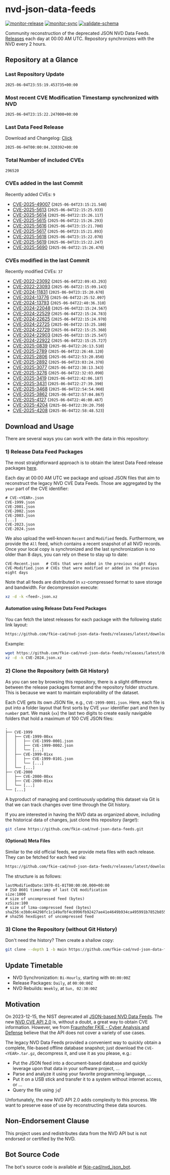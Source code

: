 # nvd-json-data-feeds

[![monitor-release](https://github.com/fkie-cad/nvd-json-data-feeds/actions/workflows/monitor_release.yml/badge.svg)](https://github.com/fkie-cad/nvd-json-data-feeds/actions/workflows/monitor_release.yml)
[![monitor-sync](https://github.com/fkie-cad/nvd-json-data-feeds/actions/workflows/monitor_sync.yml/badge.svg)](https://github.com/fkie-cad/nvd-json-data-feeds/actions/workflows/monitor_sync.yml)
[![validate-schema](https://github.com/fkie-cad/nvd-json-data-feeds/actions/workflows/validate_schema.yml/badge.svg)](https://github.com/fkie-cad/nvd-json-data-feeds/actions/workflows/validate_schema.yml)

Community reconstruction of the deprecated JSON NVD Data Feeds.
[Releases](https://github.com/fkie-cad/nvd-json-data-feeds/releases/latest) each day at 00:00 AM UTC.
Repository synchronizes with the NVD every 2 hours.

## Repository at a Glance

### Last Repository Update

```plain
2025-06-04T23:55:19.453735+00:00
```

### Most recent CVE Modification Timestamp synchronized with NVD

```plain
2025-06-04T23:15:22.247000+00:00
```

### Last Data Feed Release

Download and Changelog: [Click](https://github.com/fkie-cad/nvd-json-data-feeds/releases/latest)

```plain
2025-06-04T00:00:04.320392+00:00
```

### Total Number of included CVEs

```plain
296520
```

### CVEs added in the last Commit

Recently added CVEs: `9`

- [CVE-2025-49007](CVE-2025/CVE-2025-490xx/CVE-2025-49007.json) (`2025-06-04T23:15:21.540`)
- [CVE-2025-5613](CVE-2025/CVE-2025-56xx/CVE-2025-5613.json) (`2025-06-04T22:15:25.933`)
- [CVE-2025-5614](CVE-2025/CVE-2025-56xx/CVE-2025-5614.json) (`2025-06-04T22:15:26.117`)
- [CVE-2025-5615](CVE-2025/CVE-2025-56xx/CVE-2025-5615.json) (`2025-06-04T22:15:26.293`)
- [CVE-2025-5616](CVE-2025/CVE-2025-56xx/CVE-2025-5616.json) (`2025-06-04T23:15:21.700`)
- [CVE-2025-5617](CVE-2025/CVE-2025-56xx/CVE-2025-5617.json) (`2025-06-04T23:15:21.893`)
- [CVE-2025-5618](CVE-2025/CVE-2025-56xx/CVE-2025-5618.json) (`2025-06-04T23:15:22.070`)
- [CVE-2025-5619](CVE-2025/CVE-2025-56xx/CVE-2025-5619.json) (`2025-06-04T23:15:22.247`)
- [CVE-2025-5690](CVE-2025/CVE-2025-56xx/CVE-2025-5690.json) (`2025-06-04T22:15:26.470`)


### CVEs modified in the last Commit

Recently modified CVEs: `37`

- [CVE-2022-23092](CVE-2022/CVE-2022-230xx/CVE-2022-23092.json) (`2025-06-04T22:09:43.293`)
- [CVE-2022-23093](CVE-2022/CVE-2022-230xx/CVE-2022-23093.json) (`2025-06-04T22:15:09.143`)
- [CVE-2024-11831](CVE-2024/CVE-2024-118xx/CVE-2024-11831.json) (`2025-06-04T23:15:20.670`)
- [CVE-2024-13776](CVE-2024/CVE-2024-137xx/CVE-2024-13776.json) (`2025-06-04T22:25:52.097`)
- [CVE-2024-13793](CVE-2024/CVE-2024-137xx/CVE-2024-13793.json) (`2025-06-04T22:40:36.310`)
- [CVE-2024-22048](CVE-2024/CVE-2024-220xx/CVE-2024-22048.json) (`2025-06-04T22:15:24.567`)
- [CVE-2024-22529](CVE-2024/CVE-2024-225xx/CVE-2024-22529.json) (`2025-06-04T22:15:24.783`)
- [CVE-2024-22625](CVE-2024/CVE-2024-226xx/CVE-2024-22625.json) (`2025-06-04T22:15:24.970`)
- [CVE-2024-22725](CVE-2024/CVE-2024-227xx/CVE-2024-22725.json) (`2025-06-04T22:15:25.180`)
- [CVE-2024-22729](CVE-2024/CVE-2024-227xx/CVE-2024-22729.json) (`2025-06-04T22:15:25.360`)
- [CVE-2024-22903](CVE-2024/CVE-2024-229xx/CVE-2024-22903.json) (`2025-06-04T22:15:25.547`)
- [CVE-2024-22922](CVE-2024/CVE-2024-229xx/CVE-2024-22922.json) (`2025-06-04T22:15:25.727`)
- [CVE-2025-0839](CVE-2025/CVE-2025-08xx/CVE-2025-0839.json) (`2025-06-04T22:26:13.510`)
- [CVE-2025-2789](CVE-2025/CVE-2025-27xx/CVE-2025-2789.json) (`2025-06-04T22:26:48.120`)
- [CVE-2025-2806](CVE-2025/CVE-2025-28xx/CVE-2025-2806.json) (`2025-06-04T22:53:20.850`)
- [CVE-2025-2892](CVE-2025/CVE-2025-28xx/CVE-2025-2892.json) (`2025-06-04T23:03:24.370`)
- [CVE-2025-3077](CVE-2025/CVE-2025-30xx/CVE-2025-3077.json) (`2025-06-04T22:38:13.343`)
- [CVE-2025-3276](CVE-2025/CVE-2025-32xx/CVE-2025-3276.json) (`2025-06-04T22:32:03.090`)
- [CVE-2025-3419](CVE-2025/CVE-2025-34xx/CVE-2025-3419.json) (`2025-06-04T22:42:06.187`)
- [CVE-2025-3431](CVE-2025/CVE-2025-34xx/CVE-2025-3431.json) (`2025-06-04T22:27:39.390`)
- [CVE-2025-3468](CVE-2025/CVE-2025-34xx/CVE-2025-3468.json) (`2025-06-04T22:54:54.960`)
- [CVE-2025-3862](CVE-2025/CVE-2025-38xx/CVE-2025-3862.json) (`2025-06-04T22:57:04.867`)
- [CVE-2025-4127](CVE-2025/CVE-2025-41xx/CVE-2025-4127.json) (`2025-06-04T22:46:00.467`)
- [CVE-2025-4204](CVE-2025/CVE-2025-42xx/CVE-2025-4204.json) (`2025-06-04T22:39:20.750`)
- [CVE-2025-4208](CVE-2025/CVE-2025-42xx/CVE-2025-4208.json) (`2025-06-04T22:58:48.523`)


## Download and Usage

There are several ways you can work with the data in this repository:

### 1) Release Data Feed Packages

The most straightforward approach is to obtain the latest Data Feed release packages [here](https://github.com/fkie-cad/nvd-json-data-feeds/releases/latest).

Each day at 00:00 AM UTC we package and upload JSON files that aim to reconstruct the legacy NVD CVE Data Feeds.
Those are aggregated by the `year` part of the CVE identifier:

```
# CVE-<YEAR>.json
CVE-1999.json
CVE-2001.json
CVE-2002.json
CVE-2003.json
[...]
CVE-2023.json
CVE-2024.json
```

We also upload the well-known `Recent` and `Modified` feeds.
Furthermore, we provide the `All` feed, which contains a recent snapshot of all NVD records.
Once your local copy is synchronized and the last synchronization is no older than 8 days, you can rely on these to stay up to date:

```plain
CVE-Recent.json   # CVEs that were added in the previous eight days
CVE-Modified.json # CVEs that were modified or added in the previous eight days
```

Note that all feeds are distributed in `xz`-compressed format to save storage and bandwidth.
For decompression execute:

```sh
xz -d -k <feed>.json.xz
```

#### Automation using Release Data Feed Packages

You can fetch the latest releases for each package with the following static link layout:

```sh
https://github.com/fkie-cad/nvd-json-data-feeds/releases/latest/download/CVE-<YEAR>.json.xz
```

Example:

```sh
wget https://github.com/fkie-cad/nvd-json-data-feeds/releases/latest/download/CVE-2024.json.xz
xz -d -k CVE-2024.json.xz
```

### 2) Clone the Repository (with Git History)

As you can see by browsing this repository, there is a slight difference between the release packages format and the repository folder structure.
This is because we want to maintain explorability of the dataset.

Each CVE gets its own JSON file, e.g., `CVE-1999-0001.json`.
Here, each file is put into a folder layout that first sorts by CVE `year` identifier part and then by `number` part.
We mask (`xx`) the last two digits to create easily navigable folders that hold a maximum of 100 CVE JSON files:

```plain
.
├── CVE-1999
│   ├── CVE-1999-00xx
│   │   ├── CVE-1999-0001.json
│   │   ├── CVE-1999-0002.json
│   │   └── [...]
│   ├── CVE-1999-01xx
│   │   ├── CVE-1999-0101.json
│   │   └── [...]
│   └── [...]
├── CVE-2000
│   ├── CVE-2000-00xx
│   ├── CVE-2000-01xx
│   └── [...]
└── [...]
```

A byproduct of managing and continuously updating this dataset via Git is that we can track changes over time through the Git history.

If you are interested in having the NVD data as organized above, including the historical data of changes, just clone this repository (large!):

```sh
git clone https://github.com/fkie-cad/nvd-json-data-feeds.git
```

#### (Optional) Meta Files

Similar to the old official feeds, we provide meta files with each release. They can be fetched for each feed via:

```sh
https://github.com/fkie-cad/nvd-json-data-feeds/releases/latest/download/CVE-<YEAR>.meta
```

The structure is as follows:

```plain
lastModifiedDate:1970-01-01T00:00:00.000+00:00                          # ISO 8601 timestamp of last CVE modification
size:1000                                                               # size of uncompressed feed (bytes)
xzSize:100                                                              # size of lzma-compressed feed (bytes)
sha256:e3b0c44298fc1c149afbf4c8996fb92427ae41e4649b934ca495991b7852b855 # sha256 hexdigest of uncompressed feed
```

### 3) Clone the Repository (without Git History)

Don't need the history? Then create a shallow copy:

```sh
git clone --depth 1 -b main https://github.com/fkie-cad/nvd-json-data-feeds.git
```


## Update Timetable

* NVD Synchronization: `Bi-Hourly`, starting with `00:00:00Z`
* Release Packages: `Daily`, at `00:00:00Z`
* NVD Rebuilds: `Weekly`, at `Sun, 02:30:00Z`


## Motivation

On 2023-12-15, the NIST deprecated all [JSON-based NVD Data Feeds](https://nvd.nist.gov/vuln/data-feeds#divRetirementBanner-1).
The new [NVD CVE API 2.0](https://nvd.nist.gov/developers/vulnerabilities) is, without a doubt, a great way to obtain CVE information.
However, we from [Fraunhofer FKIE - Cyber Analysis and Defense](https://www.fkie.fraunhofer.de/en/departments/cad.html) believe that the API does not cover a variety of use cases.

The legacy NVD Data Feeds provided a convenient way to quickly obtain a complete, file-based offline database snapshot; just download the `CVE-<YEAR>.tar.gz`, decompress it, and use it as you please, e.g.:

- Put the JSON feed into a document-based database and quickly leverage upon that data in your software project, ...
- Parse and analyze it using your favorite programming language, ...
- Put it on a USB stick and transfer it to a system without internet access, or ...
- Query the file using `jq`!

Unfortunately, the new NVD API 2.0 adds complexity to this process.
We want to preserve ease of use by reconstructing these data sources.

## Non-Endorsement Clause

This project uses and redistributes data from the NVD API but is not endorsed or certified by the NVD.

## Bot Source Code

The bot's source code is available at [fkie-cad/nvd\_json\_bot](https://github.com/fkie-cad/nvd_json_bot).